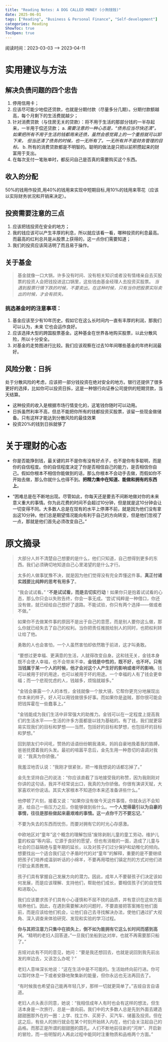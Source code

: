 ```yaml
---
title: "Reading Notes: A DOG CALLED MONEY (小狗钱钱)"
date: 2025-06-01
tags: ["Reading", "Business & Personal Finance", "Self-development"]
categories: Reading
ShowToc: true
TocOpen: true
---
```


阅读时间：2023-03-03 --> 2023-04-11


# 实用建议与方法

## 解决负债问题的四个忠告
1. 停用信用卡；
2. 应该尽可能少地偿还贷款，也就是分期付款（尽量多分几期）。分期付款额越高，每个月剩下的生活费就越少；
3. 针对消费贷款（与住房无关的贷款）：将不用于生活的那部分钱的一半存起来，一半用于偿还贷款；
   a. *需要注意的一种心态是，“债务应当尽快还清”。如果把所有不用于生活的钱都用来还债，虽然会感觉肩上的一个重担就可以卸下来， 但当还清了债务的时候，也一无所有了。一无所有并不是财务管理的目标。*
   b. 所有的消费贷款都是不明智的。聪明的做法是只把以前积攒起来的财富用于支出。
4. 在每次支付一笔账单时，都反问自己是否真的需要购买这个东西。

## 收入的分配
50%的钱用作投资,用40%的钱用来实现中短期目标,用10%的钱用来零花（应该以实际财务状况和开销来决定）。

## 投资需要注意的三点
1. 应该把钱投资在安全的地方；
2. 我的钱应该可以产生丰厚的利息，所以就应该看一看，哪种投资的利息最高。而最高的红利总共是从股票上获得的，这一点你们需要知道；
3. 我们的投资应该简洁明了而且易于操作。


## 关于基金
> 基金就像一口大锅，许多没有时间、没有相关知识或者没有情绪亲自去买股票的投资人会把钱投进这口锅里，这些钱由基金经理人去投资买股票。
*当遇到股票行情下跌的时候，不要卖出。在这种时候，只有当你把股票实际卖出的时候，才会有损失。*


### 挑选基金时的注意事项：
1. 基金应该至少有10年历史。假如它在这么长时间内一直有丰厚的利润，那我们可以认为，未来 它也会运作良好。
2. 应该选择大型的跨国股票基金。这种基金在世界各地购买股票，以此分散风险，所以十分安全。
3. 对基金的走势图进行比较。我们应该观察在过去10年间哪些基金的年终利润最好。

## 风险分散：日拆
处于分散风险的考虑，应该把一部分钱投资在绝对安全的地方。银行还提供了很多更好的选择，比如你可以投资日拆，这是一种银行向证券公司提供的短期贷款，当天结算。
+ 这种投资的收入是根据市场行情变化的，这笔钱你随时可以动用。
+ 日拆虽然利率不高，但总不能把你所有的钱都投资买股票，该留一些现金做储备。只有这样才能达到分散风险的最佳效果
+ 投资20%的钱到日拆就够了


# 关于理财的心态
+ 你是否能挣到钱，最关键的并不是你有没有好点子，也不是你有多聪明，而是你的自信程度。你的自信程度决定了你是否相信自己的能力，是否相信你自己。假如你根本不相信你能做到的话，那么你根本不会动手去做，而假如你不开始去做，那么你就什么也得不到。**把精力集中在知道、能做和拥有的东西上**。

+ “困难总是在不断地出现。尽管如此，你每天还是要去不间断地做对你的未来意义重大的事情。你为此花费的时间不会超过10分钟，但是就是这10分钟会让一切变得不同。大多数人总是在现有的水平上停滞不前，就是因为他们没有拿出这10分钟。他们总是期望情况能向有利于自己的方向转变，但是他们忽视了一点，那就是他们首先必须改变自己。”

# 原文摘录

> 大部分人并不清楚自己想要的是什么，他们只知道，自己想得到更多的东西。我们必须确切地知道自己心里渴望的是什么才行。

> 太多的人做事犹豫不决，就是因为他们觉得没有完全弄懂这件事。**真正付诸实践要比纯粹的思考有用多了**。

> “我会试试看。”
> “**不是试试看，而是去切实行动**！如果你只是抱着试试看的心态，那么你只会以失败告终，你会一事无成。‘尝试’纯粹是一种借口，你还没有做，就已经给自己想好了退路。不能试验，你只有两个选择——做或者不做。”

> 如果你不去做某件事的原因不是出于自己的意愿，而是别人要你这么做，那么你就已经失去了自己的权利。当你把责任推脱给别人的同时，也把权利转让给了他。

> 勇敢的人也会害怕，一个人虽然害怕却依然敢于前进，这才叫勇敢。

> “要想过更幸福、更满意的生活，人就得改变自身。这和钱无关，金钱本身既不会使人幸福，也不会带来不幸。**金钱是中性的，既不好，也不坏。只有当钱属于某一个人的时候，他才会对这个人产生好的影响或者坏的影响**。钱可以被用于好的用途，也可以被用于坏的用途。一个幸福的人有了钱会更幸福；而一个悲观忧虑的人，钱越多，烦恼就越多。”
> 
> “金钱会暴露一个人的本性，金钱就像一个放大镜，它帮你更充分地展现出你本来的样子。好人可以用钱做很多好事。而如果你是盗贼，那你很可能会把钱挥霍在一些蠢事上。”
>
> “金钱能成为我们生活中非常强大的助推力。金钱可以在一定程度上提高我们的生活水平——生活的许多方面都是以钱为基础的。有了钱，我们就更容易实现我们的目标和梦想——当然，包括好的目标和梦想，也包括坏的目标和梦想。”


> 回到朋友们中间吼，赞扬的话语纷纷朝我涌来。妈妈自豪地挽着我的胳膊，爸爸抚摸着我的头发。最初的喧嚣平息后，金先生用一种恳切的语调对我说：“我真为你骄傲。”
> 
> 我羞涩地否认说：“我刚才很紧张，把一堆我想说的话都忘掉了。”
> 
> 金先生坚持自己的说法：“你应该直截了当地接受我的称赞，因为我刚刚对你讲的这句话，我并不经常说出口，我真的为你骄傲。你很有演讲天赋，大家喜欢听你说话。其实大家根本不知道你本来还准备讲些什么。”
> 
> 他停顿了片刻，接着又说：“如果你没有做今天这件事情，你就永远不会知道，给自己一些压力之后，你能够做到些什么。**一个人觉得最引以为自豪的事情，往往是那些做起来最艰难的事情。这一点你千万不要忘记**。”

> 不要为失去的东西而忧伤，而要对拥有它的时光心存感激。

> 中欧地区对“童年”这个概念的理解包括“废除剥削儿童的童工劳动，维护儿童的权益”等内容。它源于良好的愿望，但也有消极的一面，造成了儿童与社会的日益隔绝与童年期的延长，以及对孩子们过分保护和幼稚化的倾向。想要找出一个适合我们这个矛盾时代的对“童年”的解释，重要的是不要继续把孩子们培养成温驯听话的小绵羊，不要再用喂他们镇定剂的方式对他们进行职业素质教育。
> 
> 孩子们具有掌握自己发展方向的潜力。因此，成年人不要替孩子们决定该如何发展，而是应该理解、支持他们，帮助他们成长，要相信孩子们的自觉性和进取心。
> 
> 我们应该要求孩子们具有小心谨慎和不屈不挠的品质，并有意识在这些方面培养他们。因此，在遇到需要解决的问题时，不要直接把答案摊在他们面前，而是应该给他们机会，让他们自己去寻找解决办法，使他们通过扩大视角、深入调查来体验研究、发现和实验的学习过程。

> **你与其把注意力只集中在损失上，倒不如为能拥有它这么长时间而感到高兴**。“精明的老妇人回答道，”一旦我们坐船到达对岸，也就不再需要那只船了。”
> 
> 吉娅对此有不同的意见，她问：“要是我还想回去，也就是说回到我先前出发的岸边去，又该怎么办呢？”
> 
> 老妇人意味深长地说：“这在生活中是不可能的。生活始终向前行进。你可以暂时休息一下或者安静地聚集新的能量，但你永远也无法再回去了。
> 
> “有时候我也希望自己能再年轻几岁，那样一切就更简单了。”吉娅自言自语道。
> 
> 老妇人点头表示同意，她说：“我相信成年人有时也会有这样的想法，但生活本身是一次旅行，总是一直向前。我们中的大多数人总是先到外面去建造甜甜圈那外在的一圈：上学、找工作、买房子、买汽车、储蓄及投资。但在这之后，有些人的旅行就会在某个时刻开始转入内在，他们会关注起自己的品格。而那正是所谓的甜甜圈的圆孔。人们不断地前往新的“河岸”、开启新的冒险，而一些明智的人再此过程中能同时注重物质和品格两个方面。”